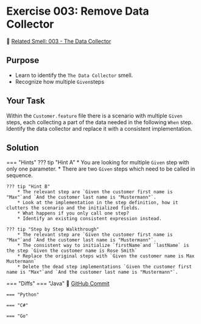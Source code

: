 # Exercise 003: Remove Data Collector
:link: [Related Smell: 003 - The Data Collector](/smells/003-data-collector)

## Purpose
* Learn to identify the `The Data Collector` smell.
* Recognize how multiple `Given`steps 

## Your Task
Within the `Customer.feature` file there is a scenario with multiple `Given` steps, each collecting a part of the data needed in the following `When` step. Identify the data collector and replace it with a consistent implementation.

## Solution

=== "Hints"
    ??? tip "Hint A"
        * You are looking for multiple `Given` step with only one parameter.
        * There are two `Given` steps which need to be called in sequence.

    ??? tip "Hint B"
        * The relevant step are `Given the customer first name is "Max"`and `And the customer last name is "Mustermann"`.
        * Look at the implementation in the step definition, how it clutters the scenario and the initialized fields.
        * What happens if you only call one step?
        * Identify an existing consistent expression instead.

    ??? tip "Step by Step Walkthrough"
        * The relevant step are `Given the customer first name is "Max"`and `And the customer last name is "Mustermann"`.
        * The consistent way to initialize `firstName`and `lastName` is the step `Given the customer name is Rose Smith`
        * Replace the original steps with `Given the customer name is Max Mustermann`
        * Delete the dead step implementations `Given the customer first name is "Max"`and `And the customer last name is "Mustermann"`.
    
=== "Diffs"
    === "Java"
        :link: [GitHub Commit](https://github.com/Cucumber-Diseases/cucumber-diseases-java/commit/80c149e2103d3015e72bae9ab54625aa984e2e57)
    
    === "Python"

    === "C#"

    === "Go"

